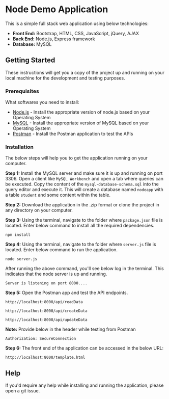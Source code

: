 # Node Demo Application

This is a simple full stack web application using below technologies:
* **Front End:** Bootstrap, HTML, CSS, JavaScript, jQuery, AJAX
* **Back End:** Node.js, Express framework
* **Database:** MySQL

## Getting Started

These instructions will get you a copy of the project up and running on your local machine for the development and testing purposes.

### Prerequisites

What softwares you need to install:

* [Node.js](https://nodejs.org/en/download/) - Install the appropriate version of node.js based on your Operating System
* [MySQL](https://www.mysql.com/downloads/) - Install the appropriate version of MySQL based on your Operating System
* [Postman](https://www.getpostman.com/products) - Install the Postman application to test the APIs

### Installation

The below steps will help you to get the application running on your computer.

**Step 1:** Install the MySQL server and make sure it is up and running on port 3306. Open a client like `MySQL Workbench` and open a tab where queries can be executed. Copy the content of the `mysql-database-schema.sql` into the query editor and execute it. This will create a database named `nodeapp` with a table `student` and some content within the table.

**Step 2:** Download the application in the .zip format or clone the project in any directory on your computer.

**Step 3:** Using the terminal, navigate to the folder where `package.json` file is located. Enter below command to install all the required dependencies.
```
npm install
```

**Step 4:** Using the terminal, navigate to the folder where `server.js` file is located. Enter below command to run the application.
```
node server.js
```
After running the above command, you'll see below log in the terminal. This indicates that the node server is up and running.
```
Server is listening on port 8000....
```

**Step 5:** Open the Postman app and test the API endpoints.

```
http://localhost:8000/api/readData
```
```
http://localhost:8000/api/createData
```
```
http://localhost:8000/api/updateData
```
**Note:** Provide below in the header while testing from Postman
```
Authorization: SecureConnection
```

**Step 6:** The front end of the application can be accessed in the below URL:
```
http://localhost:8000/template.html
```


## Help

If you'd require any help while installing and running the application, please open a git issue.


